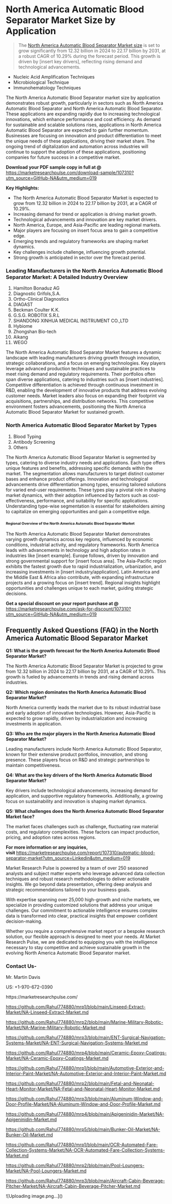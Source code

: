<h1>North America Automatic Blood Separator Market&nbsp;Size by Application</h1><blockquote><p>The <a href="https://marketresearchpulse.com/download-sample/107310?utm_source=GitHub-NA&amp;utm_medium=019">North America Automatic Blood Separator Market size</a> is set to grow significantly from 12.32 billion in 2024 to 22.17 billion by 2031, at a robust CAGR of 10.29% during the forecast period. This growth is driven by [insert key drivers], reflecting rising demand and technological advancements.</p></blockquote><ul><li>Nucleic Acid Amplification Techniques<li> Microbiological Technique<li> Immunohematology Techniques</li></ul><p>The North America Automatic Blood Separator market size by application demonstrates robust growth, particularly in sectors such as North America Automatic Blood Separator and North America Automatic Blood Separator. These applications are expanding rapidly due to increasing technological innovations, which enhance performance and cost efficiency. As demand for sustainable and scalable solutions rises, applications in North America Automatic Blood Separator are expected to gain further momentum. Businesses are focusing on innovation and product differentiation to meet the unique needs of these applications, driving their market share. The ongoing trend of digitalization and automation across industries will continue to support the adoption of these applications, positioning companies for future success in a competitive market.</p><p><strong>Download your PDF sample copy in full at @ </strong><a href="https://marketresearchpulse.com/download-sample/107310?utm_source=GitHub-NA&amp;utm_medium=019">https://marketresearchpulse.com/download-sample/107310?utm_source=GitHub-NA&amp;utm_medium=019</a></p><p><strong>Key Highlights: </strong></p><ul><li>The North America Automatic Blood Separator Market is expected to grow from 12.32 billion in 2024 to 22.17 billion by 2031, at a CAGR of 10.29%.</li><li>Increasing demand for trend or application is driving market growth.</li><li>Technological advancements and innovation are key market drivers.</li><li>North America, Europe, and Asia-Pacific are leading regional markets.</li><li>Major players are focusing on insert focus area to gain a competitive edge.</li><li>Emerging trends and regulatory frameworks are shaping market dynamics.</li><li>Key challenges include challenge, influencing growth potential.</li><li>Strong growth is anticipated in sector over the forecast period.</li></ul><h3>Leading Manufacturers in the North America Automatic Blood Separator Market: A Detailed Industry Overview</h3><ol><li>Hamilton Bonaduz AG</li><li>Diagnostic Grifols,S.A.</li><li>Ortho-Clinical Diagnostics</li><li>DIAGAST</li><li>Beckman Coulter K.K.</li><li>G.S.G. ROBOTIX S.R.L</li><li>SHANDONG XINHUA MEDICAL INSTRUMENT CO.,LTD</li><li>Hybiome</li><li>Zhongshan Bio-tech</li><li>Aikang</li><li>WEGO</li></ol><div class="flex max-w-full flex-col flex-grow"><div class="min-h-8 text-message flex w-full flex-col items-end gap-2 whitespace-normal break-words [.text-message+&amp;]:mt-5" dir="auto" data-message-author-role="assistant" data-message-id="fd8432e4-4910-450d-b182-61b7bfb0a01f" data-message-model-slug="gpt-4o"><div class="flex w-full flex-col gap-1 empty:hidden first:pt-[3px]"><div class="markdown prose w-full break-words dark:prose-invert light"><p>The North America Automatic Blood Separator Market features a dynamic landscape with leading manufacturers driving growth through innovation, strategic collaborations, and a focus on emerging technologies. Key players leverage advanced production techniques and sustainable practices to meet rising demand and regulatory requirements. Their portfolios often span diverse applications, catering to industries such as [insert industries]. Competitive differentiation is achieved through continuous investment in R&amp;D, enabling the development of innovative products that address evolving customer needs. Market leaders also focus on expanding their footprint via acquisitions, partnerships, and distribution networks. This competitive environment fosters advancements, positioning the North America Automatic Blood Separator Market for sustained growth.</p></div></div></div></div><h3>North America Automatic Blood Separator Market by Types</h3><ol><li>Blood Typing<li> Antibody Screening<li> Others</li></ol><div class="flex max-w-full flex-col flex-grow"><div class="min-h-8 text-message flex w-full flex-col items-end gap-2 whitespace-normal break-words [.text-message+&amp;]:mt-5" dir="auto" data-message-author-role="assistant" data-message-id="084470be-0bb7-4664-bddf-5156b4f41249" data-message-model-slug="gpt-4o-mini"><div class="flex w-full flex-col gap-1 empty:hidden first:pt-[3px]"><div class="markdown prose w-full break-words dark:prose-invert light"><p>The North America Automatic Blood Separator Market is segmented by types, catering to diverse industry needs and applications. Each type offers unique features and benefits, addressing specific demands within the market. The segmentation allows manufacturers to target distinct customer bases and enhance product offerings. Innovation and technological advancements drive differentiation among types, ensuring tailored solutions for varied end-user requirements. These types play a pivotal role in shaping market dynamics, with their adoption influenced by factors such as cost-effectiveness, performance, and suitability for specific applications. Understanding type-wise segmentation is essential for stakeholders aiming to capitalize on emerging opportunities and gain a competitive edge.</p></div></div></div></div><h3><span style="font-size: 11px;">Regional Overview of the North America Automatic Blood Separator Market</span></h3><div class="flex max-w-full flex-col flex-grow"><div class="min-h-8 text-message flex w-full flex-col items-end gap-2 whitespace-normal break-words [.text-message+&amp;]:mt-5" dir="auto" data-message-author-role="assistant" data-message-id="e9038762-ce64-4e30-91c9-9bd413514231" data-message-model-slug="gpt-4o-mini"><div class="flex w-full flex-col gap-1 empty:hidden first:pt-[3px]"><div class="markdown prose w-full break-words dark:prose-invert light"><p>The North America Automatic Blood Separator Market demonstrates varying growth dynamics across key regions, influenced by economic conditions, industrial activity, and regulatory frameworks. North America leads with advancements in technology and high adoption rates in industries like [insert example]. Europe follows, driven by innovation and strong governmental support for [insert focus area]. The Asia-Pacific region exhibits the fastest growth due to rapid industrialization, urbanization, and increasing investments in [insert industry/application]. Latin America and the Middle East &amp; Africa also contribute, with expanding infrastructure projects and a growing focus on [insert trend]. Regional insights highlight opportunities and challenges unique to each market, guiding strategic decisions.</p></div></div></div></div><p><strong>Get a special discount on your report purchase at @ </strong><a href="https://marketresearchpulse.com/ask-for-discount/107310?utm_source=GitHub-NA&amp;utm_medium=019">https://marketresearchpulse.com/ask-for-discount/107310?utm_source=GitHub-NA&amp;utm_medium=019</a></p><h2>Frequently Asked Questions (FAQ) in the North America Automatic Blood Separator Market</h2><p><strong>Q1: What is the growth forecast for the North America Automatic Blood Separator Market?</strong></p><p>The North America Automatic Blood Separator Market is projected to grow from 12.32 billion in 2024 to 22.17 billion by 2031, at a CAGR of 10.29%. This growth is fueled by advancements in trends and rising demand across industries.</p><p><strong>Q2: Which region dominates the North America Automatic Blood Separator Market?</strong></p><p>North America currently leads the market due to its robust industrial base and early adoption of innovative technologies. However, Asia-Pacific is expected to grow rapidly, driven by industrialization and increasing investments in application.</p><p><strong>Q3: Who are the major players in the North America Automatic Blood Separator Market?</strong></p><p>Leading manufacturers include North America Automatic Blood Separator, known for their extensive product portfolios, innovation, and strong presence. These players focus on R&amp;D and strategic partnerships to maintain competitiveness.</p><p><strong>Q4: What are the key drivers of the North America Automatic Blood Separator Market?</strong></p><p>Key drivers include technological advancements, increasing demand for application, and supportive regulatory frameworks. Additionally, a growing focus on sustainability and innovation is shaping market dynamics.</p><p><strong>Q5: What challenges does the North America Automatic Blood Separator Market face?</strong></p><p>The market faces challenges such as challenge, fluctuating raw material costs, and regulatory complexities. These factors can impact production, pricing, and adoption rates across regions.</p><p><strong>For more information or any inquiries, visit&nbsp;</strong><a href="https://marketresearchpulse.com/report/107310/automatic-blood-separator-market?utm_source=Linkedin&utm_medium=019">https://marketresearchpulse.com/report/107310/automatic-blood-separator-market?utm_source=Linkedin&utm_medium=019</a></p><p>Market Research Pulse is powered by a team of over 250 seasoned analysts and subject matter experts who leverage advanced data collection techniques and robust research methodologies to deliver actionable insights. We go beyond data presentation, offering deep analysis and strategic recommendations tailored to your business goals.</p><p>With expertise spanning over 25,000 high-growth and niche markets, we specialize in providing customized solutions that address your unique challenges. Our commitment to actionable intelligence ensures complex data is transformed into clear, practical insights that empower confident decision-making.</p><p>Whether you require a comprehensive market report or a bespoke research solution, our flexible approach is designed to meet your needs. At Market Research Pulse, we are dedicated to equipping you with the intelligence necessary to stay competitive and achieve sustainable growth in the evolving North America Automatic Blood Separator market.</p><h3><strong>Contact Us-</strong></h3><p>Mr. Martin Davis</p><p>US: +1-970-672-0390</p><p>https://marketresearchpulse.com/</p><p><a href="https://github.com/Rahul774880/mrp1/blob/main/Linseed-Extract-Market/NA-Linseed-Extract-Market.md">https://github.com/Rahul774880/mrp1/blob/main/Linseed-Extract-Market/NA-Linseed-Extract-Market.md</a></p><p><a href="https://github.com/Rahul774880/mrp2/blob/main/Marine-Military-Robotic-Market/NA-Marine-Military-Robotic-Market.md">https://github.com/Rahul774880/mrp2/blob/main/Marine-Military-Robotic-Market/NA-Marine-Military-Robotic-Market.md</a></p><p><a href="https://github.com/Rahul774880/mrp3/blob/main/ENT-Surgical-Navigation-Systems-Market/NA-ENT-Surgical-Navigation-Systems-Market.md">https://github.com/Rahul774880/mrp3/blob/main/ENT-Surgical-Navigation-Systems-Market/NA-ENT-Surgical-Navigation-Systems-Market.md</a></p><p><a href="https://github.com/Rahul774880/mrp4/blob/main/Ceramic-Epoxy-Coatings-Market/NA-Ceramic-Epoxy-Coatings-Market.md">https://github.com/Rahul774880/mrp4/blob/main/Ceramic-Epoxy-Coatings-Market/NA-Ceramic-Epoxy-Coatings-Market.md</a></p><p><a href="https://github.com/Rahul774880/mrp1/blob/main/Automotive-Exterior-and-Interior-Paint-Market/NA-Automotive-Exterior-and-Interior-Paint-Market.md">https://github.com/Rahul774880/mrp1/blob/main/Automotive-Exterior-and-Interior-Paint-Market/NA-Automotive-Exterior-and-Interior-Paint-Market.md</a></p><p><a href="https://github.com/Rahul774880/mrp2/blob/main/Fetal-and-Neonatal-Heart-Monitor-Market/NA-Fetal-and-Neonatal-Heart-Monitor-Market.md">https://github.com/Rahul774880/mrp2/blob/main/Fetal-and-Neonatal-Heart-Monitor-Market/NA-Fetal-and-Neonatal-Heart-Monitor-Market.md</a></p><p><a href="https://github.com/Rahul774880/mrp3/blob/main/Aluminum-Window-and-Door-Profile-Market/NA-Aluminum-Window-and-Door-Profile-Market.md">https://github.com/Rahul774880/mrp3/blob/main/Aluminum-Window-and-Door-Profile-Market/NA-Aluminum-Window-and-Door-Profile-Market.md</a></p><p><a href="https://github.com/Rahul774880/mrp4/blob/main/Apigeninidin-Market/NA-Apigeninidin-Market.md">https://github.com/Rahul774880/mrp4/blob/main/Apigeninidin-Market/NA-Apigeninidin-Market.md</a></p><p><a href="https://github.com/Rahul774880/mrp5/blob/main/Bunker-Oil-Market/NA-Bunker-Oil-Market.md">https://github.com/Rahul774880/mrp5/blob/main/Bunker-Oil-Market/NA-Bunker-Oil-Market.md</a></p><p><a href="https://github.com/Rahul774880/mrp1/blob/main/OCR-Automated-Fare-Collection-Systems-Market/NA-OCR-Automated-Fare-Collection-Systems-Market.md">https://github.com/Rahul774880/mrp1/blob/main/OCR-Automated-Fare-Collection-Systems-Market/NA-OCR-Automated-Fare-Collection-Systems-Market.md</a></p><p><a href="https://github.com/Rahul774880/mrp2/blob/main/Pool-Loungers-Market/NA-Pool-Loungers-Market.md">https://github.com/Rahul774880/mrp2/blob/main/Pool-Loungers-Market/NA-Pool-Loungers-Market.md</a></p><p><a href="https://github.com/Rahul774880/mrp3/blob/main/Aircraft-Cabin-Beverage-Pitcher-Market/NA-Aircraft-Cabin-Beverage-Pitcher-Market.md">https://github.com/Rahul774880/mrp3/blob/main/Aircraft-Cabin-Beverage-Pitcher-Market/NA-Aircraft-Cabin-Beverage-Pitcher-Market.md</a></p>
![Uploading image.png…]()
